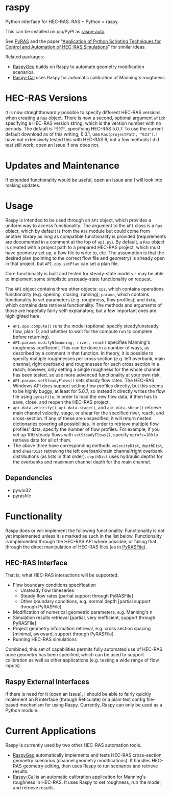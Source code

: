 # raspy
Python interface for HEC-RAS.  RAS + Python = raspy.

This can be installed on pip/PyPI as [raspy-auto](https://pypi.org/project/raspy-auto/).

See [PyRAS](https://pypi.org/project/PyRAS/) and the paper "[Application of Python Scripting Techniques for Control and Automation of HEC-RAS Simulations](https://www.mdpi.com/2073-4441/10/10/1382)" for similar ideas.

Related packages:

* [RaspyGeo](https://github.com/quantum-dan/raspygeo) builds on Raspy to automate geometry modification scenarios.
* [Raspy-Cal](https://github.com/quantum-dan/raspy-cal) uses Raspy for automatic calibration of Manning's roughness.

# HEC-RAS Versions

It is now straightforwardly possible to specify different HEC-RAS versions when
creating a `Ras` object.  There is now a second, optional argument `which` specifying
a HEC-RAS version string, which is the version number with no periods.  The
default is `"507"`, specifying HEC-RAS 5.0.7.  To use the current default download
as of this writing, 6.3.1, use `Ras(projectPath, "631")`.  I have not extensively
tested this with HEC-RAS 6, but a few methods I did test still work; open an
Issue if one does not.

# Updates and Maintenance

If extended functionality would be useful, open an Issue and I will look into making updates.

# Usage

Raspy is intended to be used through an `API` object, which provides a uniform way to access functionality.  The argument to the `API` class is a `Ras` object, which by default is from the `Ras` module but could come from another library as long as compatible functionality is provided (requirements are documented in a comment at the top of `api.py`).  By default, a `Ras` object is created with a project path to a prepared HEC-RAS project, which must have geometry set up, a flow file to write to, etc.  The assumption is that the desired plan (pointing to the correct flow file and geometry) is already open in that project, but `API.ops.setPlan` can set a plan file.

Core functionality is built and tested for steady-state models.  I may be able to implement some simplistic unsteady-state functionality on request.

The `API` object contains three other objects: `ops`, which contains operations functionality (e.g. opening, closing, running); `params`, which contains functionality to set parameters (e.g. roughness, flow profiles); and `data`, which contains data retrieval functionality.  The methods and arguments of those are hopefully fairly self-explanatory, but a few important ones are highlighted here.

* `API.ops.compute()` runs the model (optional: specify steady/unsteady flow, plan ID, and whether to wait for the compute run to complete before returning).
* `API.params.modifyN(manning, river, reach)` specifies Manning's roughness coefficient.  This can be done in a number of ways, as described by a comment in that function.  In theory, it is possible to specify multiple roughnesses per cross section (e.g. left overbank, main channel, right overbank) and roughnesses for each cross section in a reach; however, only setting a single roughness for the whole channel has been tested, so use more advanced functionality at your own risk.
* `API.params.setSteadyFlows()` sets steady flow rates.  The HEC-RAS Windows API does support setting flow profiles directly, but this seems to be highly buggy, at least for 5.0.7, so instead it directly writes the flow file using `pyrasfile`.  In order to load the new flow data, it then has to save, close, and reopen the HEC-RAS project.
* `api.data.velocity()`, `api.data.stage()`, and `api.data.shear()` retrieve main channel velocity, stage, or shear for the specified river, reach, and cross-section.  If any of these are unspecified, it will return nested dictionaries covering all possibilities.  In order to retrieve multiple flow profiles' data, specify the number of flow profiles.  For example, if you set up 100 steady flows with `setSteadyFlows()`, specify `nprofs=100` to retrieve data for all of them.
* The above three have corresponding methods `velocityDist`, `depthDist`, and `shearDist` retrieving the left overbank/main channel/right overbank distributions (as lists in that order).  `depthDist` uses hydraulic depths for the overbanks and maximum channel depth for the main channel.

## Dependencies

* pywin32
* pyrasfile

# Functionality
Raspy does or will implement the following functionality.  Functionality is not yet implemented unless it is marked as such in the list below.  Functionality is implemented through the HEC-RAS API where possible, or failing that through the direct manipulation of HEC-RAS files (as in [PyRASFile](https://github.com/LARFlows/PyRASFile)).

## HEC-RAS Interface

That is, what HEC-RAS interactions will be supported.

* Flow boundary conditions specification
    * Unsteady flow timeseries
    * Steady flow rates [partial support through PyRASFile]
    * Other boundary conditions, e.g. normal depth [partial support through PyRASFile]
* Modification of numerical geometric parameters, e.g. Manning's n
* Simulation results retrieval [partial, very inefficient, support through PyRASFile]
* Project geometry information retrieval, e.g. cross section spacing [minimal, awkward, support through PyRASFile]
* Running HEC-RAS simulations

Combined, this set of capabilities permits fully automated use of HEC-RAS once geometry has been specified, which can be used to support calibration as well as other applications (e.g. testing a wide range of flow inputs).

## Raspy External Interfaces

If there is need for it (open an Issue), I should be able to fairly quickly implement an R interface (through Reticulate) or a plain text config file-based mechanism for using Raspy.  Currently, Raspy can only be used as a Python module.

# Current Applications

Raspy is currently used by two other HEC-RAS automation tools.

- [RaspyGeo](https://github.com/quantum-dan/raspygeo) automatically implements and tests HEC-RAS cross-section geometry scenarios (channel geometry modifications).  It handles HEC-RAS geometry editing, then uses Raspy to run scenarios and retrieve results.
- [Raspy-Cal](https://github.com/quantum-dan/raspy-cal) is an automatic calibration application for Manning's roughness in HEC-RAS.  It uses Raspy to set roughness, run the model, and retrieve results.
